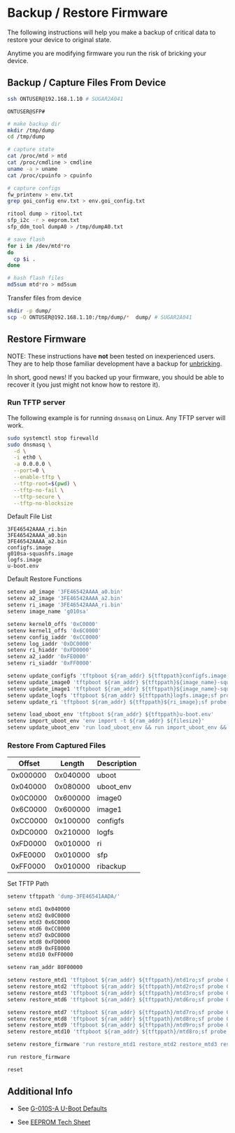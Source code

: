 # Backup / Restore Firmware

The following instructions will help you make a backup of critical data to restore your device to original state.

Anytime you are modifying firmware you run the risk of bricking your device.

## Backup / Capture Files From Device

```sh
ssh ONTUSER@192.168.1.10 # SUGAR2A041
```

`ONTUSER@SFP#`

```sh
# make backup dir
mkdir /tmp/dump
cd /tmp/dump

# capture state
cat /proc/mtd > mtd
cat /proc/cmdline > cmdline
uname -a > uname
cat /proc/cpuinfo > cpuinfo

# capture configs
fw_printenv > env.txt
grep goi_config env.txt > env.goi_config.txt

ritool dump > ritool.txt
sfp_i2c -r > eeprom.txt
sfp_ddm_tool dumpA0 > /tmp/dumpA0.txt
```

```sh
# save flash
for i in /dev/mtd*ro
do
  cp $i .
done

# hash flash files
md5sum mtd*ro > md5sum
```

Transfer files from device

```sh
mkdir -p dump/
scp -O ONTUSER@192.168.1.10:/tmp/dump/*  dump/ # SUGAR2A041
```

## Restore Firmware

NOTE: These instructions have **not** been tested on inexperienced users. They are to help those familiar development have a backup for [unbricking](UNBRICKING.md).

In short, good news! If you backed up your firmware, you should be able to recover it (you just might not know how to restore it).

### Run TFTP server

The following example is for running `dnsmasq` on Linux. Any TFTP server will work.

```sh
sudo systemctl stop firewalld
sudo dnsmasq \
  -d \
  -i eth0 \
  -a 0.0.0.0 \
  --port=0 \
  --enable-tftp \
  --tftp-root=$(pwd) \
  --tftp-no-fail \
  --tftp-secure \
  --tftp-no-blocksize
```

Default File List

```list
3FE46542AAAA_ri.bin
3FE46542AAAA_a0.bin
3FE46542AAAA_a2.bin
configfs.image
g010sa-squashfs.image
logfs.image
u-boot.env
```

Default Restore Functions

```sh
setenv a0_image '3FE46542AAAA_a0.bin'
setenv a2_image '3FE46542AAAA_a2.bin'
setenv ri_image '3FE46542AAAA_ri.bin'
setenv image_name 'g010sa'

setenv kernel0_offs '0xC0000'
setenv kernel1_offs '0x6C0000'
setenv config_iaddr '0xCC0000'
setenv log_iaddr '0xDC0000'
setenv ri_hiaddr '0xFD0000'
setenv a2_iaddr '0xFE0000'
setenv ri_siaddr '0xFF0000'

setenv update_configfs 'tftpboot ${ram_addr} ${tftppath}configfs.image;sf probe 0;sf erase ${config_iaddr} +${filesize};sf write ${ram_addr} ${config_iaddr} ${filesize}'
setenv update_image0 'tftpboot ${ram_addr} ${tftppath}${image_name}-squashfs.image;sf probe 0;sf erase ${kernel0_offs} +${filesize};sf write ${ram_addr} ${kernel0_offs} ${filesize}'
setenv update_image1 'tftpboot ${ram_addr} ${tftppath}${image_name}-squashfs.image;sf probe 0;sf erase ${kernel1_offs} +${filesize};sf write ${ram_addr} ${kernel1_offs} ${filesize}'
setenv update_logfs 'tftpboot ${ram_addr} ${tftppath}logfs.image;sf probe 0;sf erase ${log_iaddr} +${filesize};sf write ${ram_addr} ${log_iaddr} ${filesize}'
setenv update_ri 'tftpboot ${ram_addr} ${tftppath}${ri_image};sf probe 0;sf erase ${ri_hiaddr} +${filesize};sf write ${ram_addr} ${ri_hiaddr} ${filesize};sf erase ${ri_siaddr} +${filesize};sf write ${ram_addr} ${ri_siaddr} ${filesize}'

setenv load_uboot_env 'tftpboot ${ram_addr} ${tftppath}u-boot.env'
setenv import_uboot_env 'env import -t ${ram_addr} ${filesize}'
setenv update_uboot_env 'run load_uboot_env && run import_uboot_env && saveenv'
```

### Restore From Captured Files

| Offset   | Length   | Description |
|----------|----------|-------------|
| 0x000000 | 0x040000 | uboot       |
| 0x040000 | 0x080000 | uboot_env   |
| 0x0C0000 | 0x600000 | image0      |
| 0x6C0000 | 0x600000 | image1      |
| 0xCC0000 | 0x100000 | configfs    |
| 0xDC0000 | 0x210000 | logfs       |
| 0xFD0000 | 0x010000 | ri          |
| 0xFE0000 | 0x010000 | sfp         |
| 0xFF0000 | 0x010000 | ribackup    |

Set TFTP Path

```sh
setenv tftppath 'dump-3FE46541AADA/'
```

```sh
setenv mtd1 0x040000
setenv mtd2 0x0C0000
setenv mtd3 0x6C0000
setenv mtd6 0xCC0000
setenv mtd7 0xDC0000
setenv mtd8 0xFD0000
setenv mtd9 0xFE0000
setenv mtd10 0xFF0000

setenv ram_addr 80F00000

setenv restore_mtd1 'tftpboot ${ram_addr} ${tftppath}/mtd1ro;sf probe 0;sf erase ${mtd1} +${filesize};sf write ${ram_addr} ${mtd1} ${filesize}'
setenv restore_mtd2 'tftpboot ${ram_addr} ${tftppath}/mtd2ro;sf probe 0;sf erase ${mtd2} +${filesize};sf write ${ram_addr} ${mtd2} ${filesize}'
setenv restore_mtd3 'tftpboot ${ram_addr} ${tftppath}/mtd3ro;sf probe 0;sf erase ${mtd3} +${filesize};sf write ${ram_addr} ${mtd3} ${filesize}'
setenv restore_mtd6 'tftpboot ${ram_addr} ${tftppath}/mtd6ro;sf probe 0;sf erase ${mtd6} +${filesize};sf write ${ram_addr} ${mtd6} ${filesize}'

setenv restore_mtd7 'tftpboot ${ram_addr} ${tftppath}/mtd7ro;sf probe 0;sf erase ${mtd7} +${filesize};sf write ${ram_addr} ${mtd7} ${filesize}'
setenv restore_mtd8 'tftpboot ${ram_addr} ${tftppath}/mtd8ro;sf probe 0;sf erase ${mtd8} +${filesize};sf write ${ram_addr} ${mtd8} ${filesize}'
setenv restore_mtd9 'tftpboot ${ram_addr} ${tftppath}/mtd9ro;sf probe 0;sf erase ${mtd9} +${filesize};sf write ${ram_addr} ${mtd9} ${filesize}'
setenv restore_mtd10 'tftpboot ${ram_addr} ${tftppath}/mtd8ro;sf probe 0;sf erase ${mtd10} +${filesize};sf write ${ram_addr} ${mtd10} ${filesize}'

setenv restore_firmware 'run restore_mtd1 restore_mtd2 restore_mtd3 restore_mtd6 restore_mtd7 restore_mtd8 restore_mtd9 restore_mtd10'

run restore_firmware
```

```sh
reset
```

## Additional Info

- See [G-010S-A U-Boot Defaults](../convert/G-010S-A.env.txt)

- See [EEPROM Tech Sheet](https://cdn.hackaday.io/files/21599924091616/AN_2030_DDMI_for_SFP_Rev_E2.pdf)

